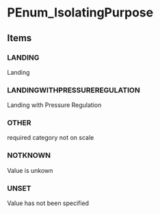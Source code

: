 # PEnum_IsolatingPurpose

## Items

### LANDING
Landing

### LANDINGWITHPRESSUREREGULATION
Landing with Pressure Regulation

### OTHER
required category not on scale

### NOTKNOWN
Value is unkown

### UNSET
Value has not been specified
